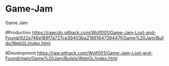 # Game-Jam
 Game Jam

#Production
https://rawcdn.githack.com/Wolf001/Game-Jam-Lost-and-Found/922a746e189f7a727ce39403ba2186164739447f/Game%20Jam/Builds/WebGL/index.html

#Development
https://raw.githack.com/Wolf001/Game-Jam-Lost-and-Found/main/Game%20Jam/Builds/WebGL/index.html


